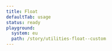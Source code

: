 ```yaml
---
title: Float
defaultTab: usage
status: ready
playground:
  system: eu
  path: /story/utilities-float--custom
---
```

